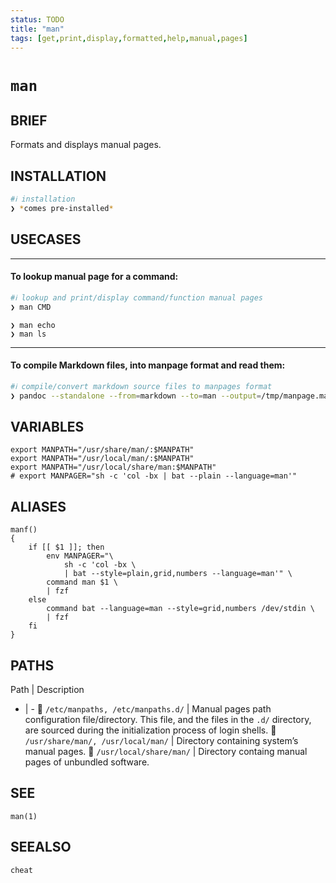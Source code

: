 ```yaml
---
status: TODO
title: "man"
tags: [get,print,display,formatted,help,manual,pages]
---
```


# `man`

## BRIEF

Formats and displays manual pages.

## INSTALLATION


```bash
#ℹ︎ installation
❯ *comes pre-installed*
```


## USECASES

----
#### To lookup manual page for a command:


```bash
#ℹ︎ lookup and print/display command/function manual pages
❯ man CMD
```

    ❯ man echo
    ❯ man ls

----
#### To compile Markdown files, into manpage format and read them:


```bash
#ℹ︎ compile/convert markdown source files to manpages format
❯ pandoc --standalone --from=markdown --to=man --output=/tmp/manpage.man SOURCE && man /tmp/manpage.man
```



## VARIABLES

    export MANPATH="/usr/share/man/:$MANPATH"
    export MANPATH="/usr/local/man/:$MANPATH"
    export MANPATH="/usr/local/share/man:$MANPATH"
    # export MANPAGER="sh -c 'col -bx | bat --plain --language=man'"

## ALIASES

    manf()
    {
        if [[ $1 ]]; then
            env MANPAGER="\
                sh -c 'col -bx \
                | bat --style=plain,grid,numbers --language=man'" \
            command man $1 \
            | fzf
        else
            command bat --language=man --style=grid,numbers /dev/stdin \
            | fzf
        fi
    }


## PATHS

Path | Description
- | -
📂 `/etc/manpaths, /etc/manpaths.d/` | Manual pages path configuration file/directory. This file, and the files in the `.d/` directory, are sourced during the initialization process of login shells.
📂 `/usr/share/man/, /usr/local/man/` | Directory containing system’s manual pages.
📂 `/usr/local/share/man/` | Directory containg manual pages of unbundled software.

## SEE

    man(1)

## SEEALSO

    cheat

